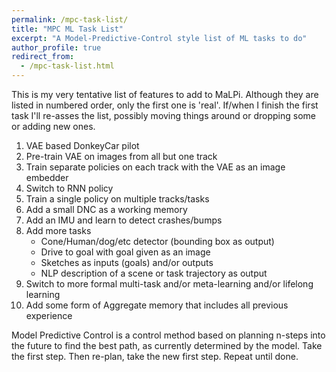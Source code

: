 ```yaml
---
permalink: /mpc-task-list/
title: "MPC ML Task List"
excerpt: "A Model-Predictive-Control style list of ML tasks to do"
author_profile: true
redirect_from: 
  - /mpc-task-list.html
---
```


This is my very tentative list of features to add to MaLPi. Although they are listed in numbered order, only the first one is 'real'. If/when I finish the first task I'll re-asses the list, possibly moving things around or dropping some or adding new ones.

1. VAE based DonkeyCar pilot
1. Pre-train VAE on images from all but one track
1. Train separate policies on each track with the VAE as an image embedder
1. Switch to RNN policy
1. Train a single policy on multiple tracks/tasks
1. Add a small DNC as a working memory
1. Add an IMU and learn to detect crashes/bumps
1. Add more tasks
    * Cone/Human/dog/etc detector (bounding box as output)
    * Drive to goal with goal given as an image
    * Sketches as inputs (goals) and/or outputs
    * NLP description of a scene or task trajectory as output
1. Switch to more formal multi-task and/or meta-learning and/or lifelong learning
1. Add some form of Aggregate memory that includes all previous experience

Model Predictive Control is a control method based on planning n-steps into the future to find the best path, as currently determined by the model. Take the first step. Then re-plan, take the new first step. Repeat until done.
